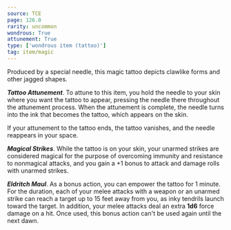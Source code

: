 ```yaml
---
source: TCE
page: 126.0
rarity: uncommon
wondrous: True
attunement: True
type: ['wondrous item (tattoo)']
tag: item/magic
---
```


Produced by a special needle, this magic tattoo depicts clawlike forms and other jagged shapes.

**_Tattoo Attunement_**. To attune to this item, you hold the needle to your skin where you want the tattoo to appear, pressing the needle there throughout the attunement process. When the attunement is complete, the needle turns into the ink that becomes the tattoo, which appears on the skin.

If your attunement to the tattoo ends, the tattoo vanishes, and the needle reappears in your space.

**_Magical Strikes_**. While the tattoo is on your skin, your unarmed strikes are considered magical for the purpose of overcoming immunity and resistance to nonmagical attacks, and you gain a +1 bonus to attack and damage rolls with unarmed strikes.

**_Eldritch Maul_**. As a bonus action, you can empower the tattoo for 1 minute. For the duration, each of your melee attacks with a weapon or an unarmed strike can reach a target up to 15 feet away from you, as inky tendrils launch toward the target. In addition, your melee attacks deal an extra **1d6** force damage on a hit. Once used, this bonus action can't be used again until the next dawn.


